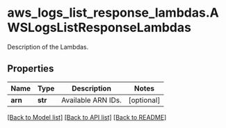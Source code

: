 # aws_logs_list_response_lambdas.AWSLogsListResponseLambdas

Description of the Lambdas.
## Properties
Name | Type | Description | Notes
------------ | ------------- | ------------- | -------------
**arn** | **str** | Available ARN IDs. | [optional] 

[[Back to Model list]](../README.md#documentation-for-models) [[Back to API list]](../README.md#documentation-for-api-endpoints) [[Back to README]](../README.md)



